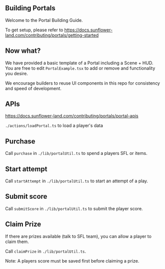 ## Building Portals

Welcome to the Portal Building Guide.

To get setup, please refer to https://docs.sunflower-land.com/contributing/portals/getting-started

## Now what?

We have provided a basic template of a Portal including a Scene + HUD. You are free to edit `PortalExample.tsx` to add or remove and functionality you desire.

We encourage builders to reuse UI components in this repo for consistency and speed of development.

## APIs

https://docs.sunflower-land.com/contributing/portals/portal-apis

`./actions/loadPortal.ts` to load a player's data

## Purchase

Call `purchase` in `./lib/portalUtil.ts` to spend a players SFL or items.

## Start attempt

Call `startAttempt` in `./lib/portalUtil.ts` to start an attempt of a play.

## Submit score

Call `submitScore` in `./lib/portalUtil.ts` to submit the player score.

## Claim Prize

If there are prizes available (talk to SFL team), you can allow a player to claim them.

Call `claimPrize` in `./lib/portalUtil.ts`.

Note: A players score must be saved first before claiming a prize.
